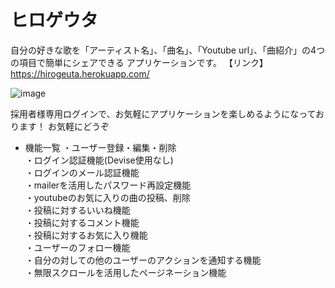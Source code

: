 # ヒロゲウタ

自分の好きな歌を「アーティスト名」、「曲名」、「Youtube url」、「曲紹介」の4つの項目で簡単にシェアできる
アプリケーションです。
【リンク】https://hirogeuta.herokuapp.com/

![image](https://user-images.githubusercontent.com/60835765/91638482-d9285500-ea4a-11ea-970e-fc862d5d39cf.png)


採用者様専用ログインで、お気軽にアプリケーションを楽しめるようになっております！
お気軽にどうぞ

* 機能一覧
・ユーザー登録・編集・削除  
・ログイン認証機能(Devise使用なし)  
・ログインのメール認証機能  
・mailerを活用したパスワード再設定機能  
・youtubeのお気に入りの曲の投稿、削除  
・投稿に対するいいね機能  
・投稿に対するコメント機能  
・投稿に対するお気に入り機能  
・ユーザーのフォロー機能  
・自分の対しての他のユーザーのアクションを通知する機能  
・無限スクロールを活用したページネーション機能  



